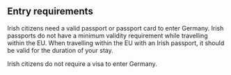 ## Entry requirements

Irish citizens need a valid passport or passport card to enter Germany. Irish passports do not have a minimum validity requirement while travelling within the EU. When travelling within the EU with an Irish passport, it should be valid for the duration of your stay.

Irish citizens do not require a visa to enter Germany.